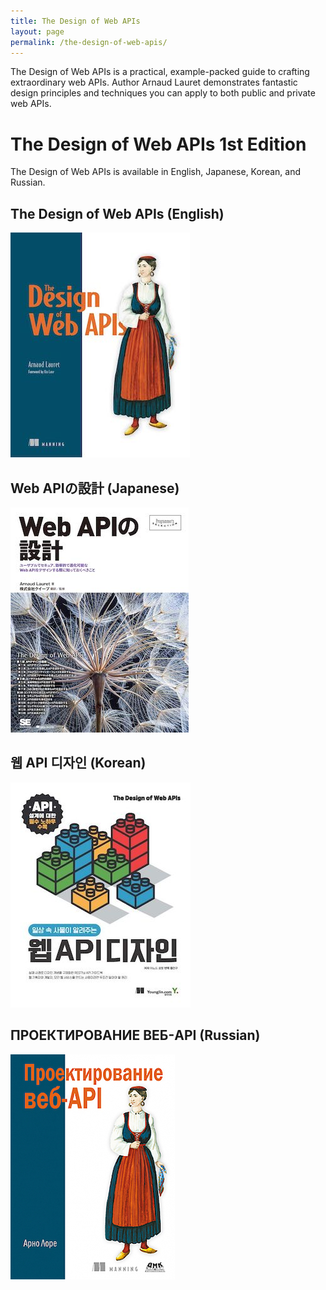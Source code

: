 ```yaml
---
title: The Design of Web APIs
layout: page
permalink: /the-design-of-web-apis/
---
```


The Design of Web APIs is a practical, example-packed guide to crafting extraordinary web APIs. Author Arnaud Lauret demonstrates fantastic design principles and techniques you can apply to both public and private web APIs.

# The Design of Web APIs 1st Edition

The Design of Web APIs is available in English, Japanese, Korean, and Russian.

## The Design of Web APIs (English)

[![The Design of Web APIs](/images/commons/book/book-cover-english.jpg)](https://manning.com/books/the-design-of-web-apis)

## Web APIの設計 (Japanese)

[![Web APIの設計](/images/commons/book/book-cover-japanese.jpg)](https://shoeisha.co.jp/book/detail/9784798167015)

## 웹 API 디자인 (Korean)

[![웹 API 디자인](/images/commons/book/book-cover-korean.jpg)](https://product.kyobobook.co.kr/detail/S000000555532)

## ПРОЕКТИРОВАНИЕ ВЕБ-API (Russian)

[![ПРОЕКТИРОВАНИЕ ВЕБ-API](/images/commons/book/book-cover-russian.jpg)](https://dmkpress.com/catalog/computer/web/978-5-97060-861-6/)